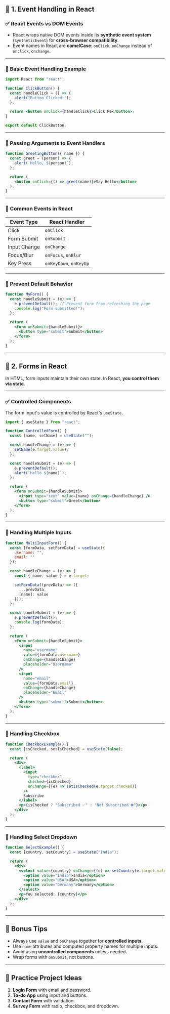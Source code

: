 ## 📌 1. Event Handling in React

### ✅ React Events vs DOM Events

* React wraps native DOM events inside its **synthetic event system** (`SyntheticEvent`) for **cross-browser compatibility**.
* Event names in React are **camelCase**: `onClick`, `onChange` instead of `onclick`, `onchange`.

---

### 🔹 Basic Event Handling Example

```jsx
import React from "react";

function ClickButton() {
  const handleClick = () => {
    alert("Button Clicked!");
  };

  return <button onClick={handleClick}>Click Me</button>;
}

export default ClickButton;
```

---

### 🔹 Passing Arguments to Event Handlers

```jsx
function GreetingButton({ name }) {
  const greet = (person) => {
    alert(`Hello, ${person}`);
  };

  return (
    <button onClick={() => greet(name)}>Say Hello</button>
  );
}
```

---

### 🔹 Common Events in React

| Event Type   | React Handler          |
| ------------ | ---------------------- |
| Click        | `onClick`              |
| Form Submit  | `onSubmit`             |
| Input Change | `onChange`             |
| Focus/Blur   | `onFocus`, `onBlur`    |
| Key Press    | `onKeyDown`, `onKeyUp` |

---

### 🔹 Prevent Default Behavior

```jsx
function MyForm() {
  const handleSubmit = (e) => {
    e.preventDefault(); // Prevent form from refreshing the page
    console.log("Form submitted!");
  };

  return (
    <form onSubmit={handleSubmit}>
      <button type="submit">Submit</button>
    </form>
  );
}
```

---

## 🧾 2. Forms in React

In HTML, form inputs maintain their own state. In React, **you control them via state**.

---

### ✅ Controlled Components

The form input's value is controlled by React's `useState`.

```jsx
import { useState } from "react";

function ControlledForm() {
  const [name, setName] = useState("");

  const handleChange = (e) => {
    setName(e.target.value);
  };

  const handleSubmit = (e) => {
    e.preventDefault();
    alert(`Hello ${name}`);
  };

  return (
    <form onSubmit={handleSubmit}>
      <input type="text" value={name} onChange={handleChange} />
      <button type="submit">Greet</button>
    </form>
  );
}
```

---

### 🔹 Handling Multiple Inputs

```jsx
function MultiInputForm() {
  const [formData, setFormData] = useState({
    username: "",
    email: ""
  });

  const handleChange = (e) => {
    const { name, value } = e.target;

    setFormData((prevData) => ({
      ...prevData,
      [name]: value
    }));
  };

  const handleSubmit = (e) => {
    e.preventDefault();
    console.log(formData);
  };

  return (
    <form onSubmit={handleSubmit}>
      <input
        name="username"
        value={formData.username}
        onChange={handleChange}
        placeholder="Username"
      />
      <input
        name="email"
        value={formData.email}
        onChange={handleChange}
        placeholder="Email"
      />
      <button type="submit">Submit</button>
    </form>
  );
}
```

---

### 🔹 Handling Checkbox

```jsx
function CheckboxExample() {
  const [isChecked, setIsChecked] = useState(false);

  return (
    <div>
      <label>
        <input
          type="checkbox"
          checked={isChecked}
          onChange={(e) => setIsChecked(e.target.checked)}
        />
        Subscribe
      </label>
      <p>{isChecked ? "Subscribed ✅" : "Not Subscribed ❌"}</p>
    </div>
  );
}
```

---

### 🔹 Handling Select Dropdown

```jsx
function SelectExample() {
  const [country, setCountry] = useState("India");

  return (
    <div>
      <select value={country} onChange={(e) => setCountry(e.target.value)}>
        <option value="India">India</option>
        <option value="USA">USA</option>
        <option value="Germany">Germany</option>
      </select>
      <p>You selected: {country}</p>
    </div>
  );
}
```

---

## 🧠 Bonus Tips

* Always use `value` and `onChange` together for **controlled inputs**.
* Use `name` attributes and computed property names for multiple inputs.
* Avoid using **uncontrolled components** unless needed.
* Wrap forms with `onSubmit`, not buttons.

---

## 🚀 Practice Project Ideas

1. **Login Form** with email and password.
2. **To-do App** using input and buttons.
3. **Contact Form** with validation.
4. **Survey Form** with radio, checkbox, and dropdown.

